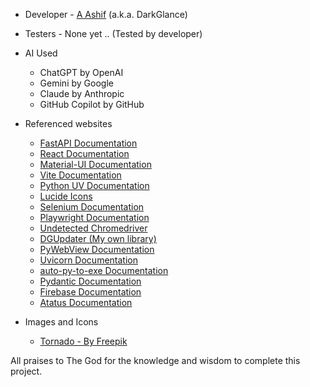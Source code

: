  - Developer -  [A Ashif](https://www.linkedin.com/in/ashif4354/)  (a.k.a. DarkGlance)

 - Testers - None yet .. (Tested by developer)

 - AI Used 
    - ChatGPT by OpenAI
    - Gemini by Google
    - Claude by Anthropic
    - GitHub Copilot by GitHub

- Referenced websites
    - [FastAPI Documentation](https://fastapi.tiangolo.com/)
    - [React Documentation](https://react.dev/)
    - [Material-UI Documentation](https://mui.com/)
    - [Vite Documentation](https://vitejs.dev/guide/)
    - [Python UV Documentation](https://docs.astral.sh/uv/getting-started/installation/)
    - [Lucide Icons](https://lucide.dev/)
    - [Selenium Documentation](https://selenium-python.readthedocs.io/)
    - [Playwright Documentation](https://playwright.dev/)
    - [Undetected Chromedriver](https://pypi.org/project/undetected-chromedriver/)
    - [DGUpdater (My own library)](https://pypi.org/project/dgupdater/)
    - [PyWebView Documentation](https://pywebview.flowrl.com/)
    - [Uvicorn Documentation](https://www.uvicorn.org/)
    - [auto-py-to-exe Documentation](https://pypi.org/project/auto-py-to-exe/)
    - [Pydantic Documentation](https://docs.pydantic.dev/latest/)
    - [Firebase Documentation](https://firebase.google.com/docs)
    - [Atatus Documentation](https://docs.atatus.com/)

- Images and Icons
    - [Tornado - By Freepik](https://www.flaticon.com/free-icon/tornado_785130?term=tornado&related_id=785130)

All praises to The God for the knowledge and wisdom to complete this project.
